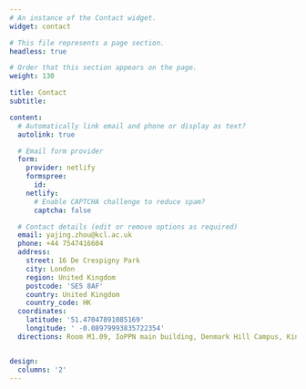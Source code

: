 ```yaml
---
# An instance of the Contact widget.
widget: contact

# This file represents a page section.
headless: true

# Order that this section appears on the page.
weight: 130

title: Contact
subtitle:

content:
  # Automatically link email and phone or display as text?
  autolink: true

  # Email form provider
  form:
    provider: netlify
    formspree:
      id:
    netlify:
      # Enable CAPTCHA challenge to reduce spam?
      captcha: false

  # Contact details (edit or remove options as required)
  email: yajing.zhou@kcl.ac.uk
  phone: +44 7547416604
  address:
    street: 16 De Crespigny Park
    city: London
    region: United Kingdom
    postcode: 'SE5 8AF'
    country: United Kingdom
    country_code: HK
  coordinates:
    latitude: '51.47047891085169'
    longitude: ' -0.08979993835722354'
  directions: Room M1.09, IoPPN main building, Denmark Hill Campus, King’s College London


design:
  columns: '2'
---
```

